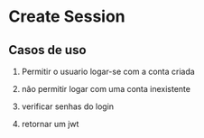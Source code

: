 # Create Session

## Casos de uso

1) Permitir o usuario logar-se com a conta criada

2) não permitir logar com uma conta inexistente

3) verificar senhas do login

4) retornar um jwt
